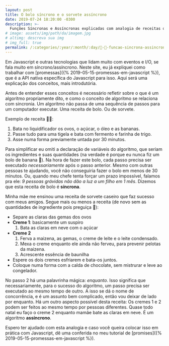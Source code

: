 ```yaml
---
layout: post
title: O bolo síncrono e o sorvete assíncrono
date: 2019-07-24 18:20:00 -0300
description: >-
  Funções Síncronas e Assíncronas explicadas com analogia de receitas de 🍦 doces 🍰
# image: assets/img/path/da/imagem.jpg
# altimg: descreva sua img
# img_full: true
permalink: /:categories/:year/:month/:day/🍦-🍰-funcao-sincrona-assincrona-bolo-doces
---
```


Em Javascript e outras tecnologias que lidam muito com eventos e I/O, se fala muito em síncrono/assíncrono. Neste site, eu já expliquei como trabalhar com [promessas]({% 2019-05-15-promessas-em-javascript %}), que é a API nativa específica do Javascript para isso. Aqui será uma explicação dos conceitos, mais introdutória.

Antes de entender esses conceitos é necessário refletir sobre o que é um algoritmo propriamente dito, e como o conceito de algoritmo se relaciona com sincronia. Um algoritmo não passa de uma sequência de passos para um computador executar. Uma receita de bolo. Ou de sorvete.

Exemplo de receita 🍰🍌:

 1. Bata no liquidificador os ovos, o açúcar, o óleo e as bananas.
 2. Passe tudo para uma tigela e bata com fermento e farinha de trigo.
 3. Asse numa forma previamente untada por 30 minutos.

Para simplificar eu omiti a declaração de variáveis do algoritmo, que seriam os ingredientes e suas quantidades (na verdade é porque eu nunca fiz um bolo de banana 🤷). Na hora de fazer este bolo, cada passo precisa ser executado *necessariamente* após o passo anterior. Mesmo com outras pessoas te ajudando, você não conseguiria fazer o bolo em menos de 30 minutos. Ou, quando meu chefe tenta forçar um prazo impossível, falamos pra ele: *9 pessoas grávidas não dão a luz a um filho em 1 mês*. Dizemos que esta receita de bolo é **síncrona**.

Minha mãe me ensinou uma receita de sorvete caseiro que faz sucesso com meus amigos. Segue mais ou menos a receita (de novo sem as quantidades de ingrediente pois preguiça 🤷):

 - Separe as claras das gemas dos ovos
 - **Creme 1**: basicamente um suspiro
   1. Bata as claras em neve com o açúcar
 - **Creme 2**
   1. Ferva a maizena, as gemas, o creme de leite e o leite condensado.
   2. Mexa o creme enquanto ele ainda não ferveu, para prevenir pelotas da maizena.
   3. Acrescente essência de baunilha
 - Espere os dois cremes esfriarem e bata-os juntos.
 - Coloque numa forma com a calda de chocolate, sem mistrurar e leve ao congelador.

No passo 2 há uma palavrinha mágica: *enquanto*. Isso significa que necessariamente, para o sucesso do algoritmo, um passo precisa ser executado ao mesmo tempo de outro. A isso se dá o nome de concorrência, e é um assunto bem complicado, então vou deixar de lado por enquanto. Há um outro aspecto possível desta receita: Os cremes 1 e 2 podem ser feitos ao mesmo tempo por pessoas diferentes. Quase todo natal eu faço o creme 2 enquanto mamãe bate as claras em neve. É um algoritmo **assíncrono**.

Espero ter ajudado com esta analogia e caso você queira colocar isso em prática com Javascript, dê uma conferida no meu tutorial de [promises]({% 2019-05-15-promessas-em-javascript %}).